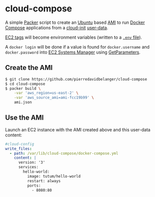 # cloud-compose

A simple [Packer](https://www.packer.io/) script to create an
[Ubuntu](https://www.ubuntu.com/) based 
[AMI](http://docs.aws.amazon.com/AWSEC2/latest/UserGuide/AMIs.html) to run 
[Docker Compose](https://docs.docker.com/compose/) applications from
a [cloud-init](http://cloudinit.readthedocs.io/)
[user-data](http://docs.aws.amazon.com/AWSEC2/latest/UserGuide/user-data.html).

[EC2 tags](http://docs.aws.amazon.com/AWSEC2/latest/UserGuide/Using_Tags.html) will become environment variables
(written to a [`.env` file](https://docs.docker.com/compose/environment-variables/#the-env-file)).

A `docker login` will be done if a value is found for `docker.username` and `docker.password` into 
[EC2 Systems Manager](http://docs.aws.amazon.com/systems-manager/latest/userguide/what-is-systems-manager.html)
using [GetParameters](http://docs.aws.amazon.com/systems-manager/latest/APIReference/API_GetParameters.html).

## Create the AMI

```sh
$ git clone https://github.com/pierredavidbelanger/cloud-compose
$ cd cloud-compose
$ packer build \
    -var 'aws_region=us-east-2' \
    -var 'aws_source_ami=ami-fcc19b99' \
    ami.json
```

## Use the AMI

Launch an EC2 instance with the AMI created above and this user-data content:

```yaml
#cloud-config
write_files:
  - path: /var/lib/cloud-compose/docker-compose.yml
    content: |
      version: '3'
      services:
        hello-world:
          image: tutum/hello-world
          restart: always
          ports:
            - 8080:80
```